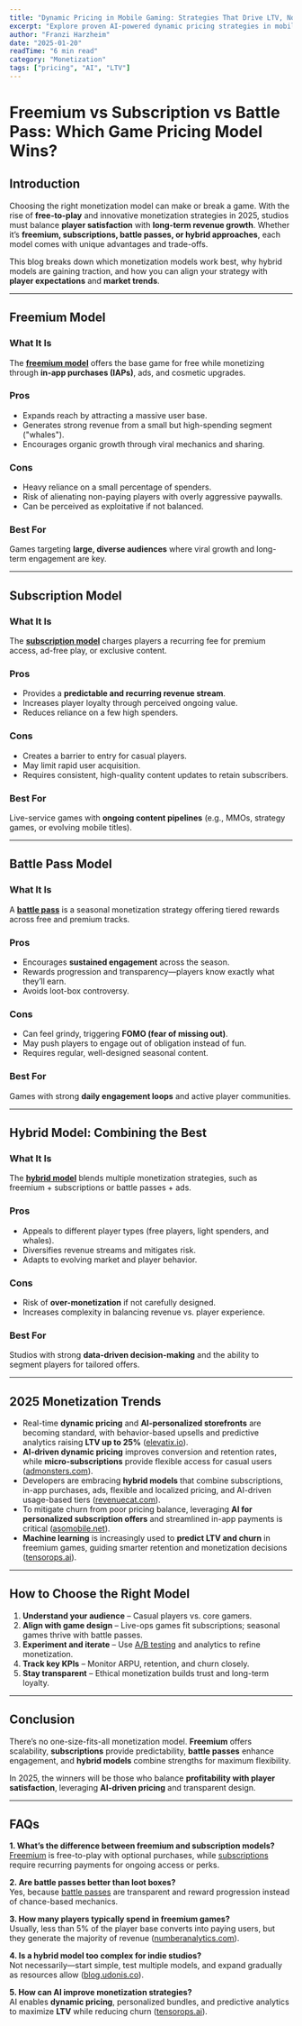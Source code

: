 ```yaml
---
title: "Dynamic Pricing in Mobile Gaming: Strategies That Drive LTV, Not Churn"
excerpt: "Explore proven AI-powered dynamic pricing strategies in mobile games that maximize **player lifetime value (LTV)** and minimize churn. Learn how platforms like **Kivo Games** enhance retention and revenue."
author: "Franzi Harzheim"
date: "2025-01-20"
readTime: "6 min read"
category: "Monetization"
tags: ["pricing", "AI", "LTV"]
---
```


# Freemium vs Subscription vs Battle Pass: Which Game Pricing Model Wins?

## Introduction
Choosing the right monetization model can make or break a game. With the rise of **free-to-play** and innovative monetization strategies in 2025, studios must balance **player satisfaction** with **long-term revenue growth**. Whether it’s **freemium, subscriptions, battle passes, or hybrid approaches**, each model comes with unique advantages and trade-offs.

This blog breaks down which monetization models work best, why hybrid models are gaining traction, and how you can align your strategy with **player expectations** and **market trends**.

---

## Freemium Model

### What It Is
The **[freemium model](https://en.wikipedia.org/wiki/Free-to-play?utm_source=chatgpt.com)** offers the base game for free while monetizing through **in-app purchases (IAPs)**, ads, and cosmetic upgrades.

### Pros
- Expands reach by attracting a massive user base.
- Generates strong revenue from a small but high-spending segment ("whales").
- Encourages organic growth through viral mechanics and sharing.

### Cons
- Heavy reliance on a small percentage of spenders.
- Risk of alienating non-paying players with overly aggressive paywalls.
- Can be perceived as exploitative if not balanced.

### Best For
Games targeting **large, diverse audiences** where viral growth and long-term engagement are key.

---

## Subscription Model

### What It Is
The **[subscription model](https://setupad.com/blog/game-monetization-models/?utm_source=chatgpt.com)** charges players a recurring fee for premium access, ad-free play, or exclusive content.

### Pros
- Provides a **predictable and recurring revenue stream**.
- Increases player loyalty through perceived ongoing value.
- Reduces reliance on a few high spenders.

### Cons
- Creates a barrier to entry for casual players.
- May limit rapid user acquisition.
- Requires consistent, high-quality content updates to retain subscribers.

### Best For
Live-service games with **ongoing content pipelines** (e.g., MMOs, strategy games, or evolving mobile titles).

---

## Battle Pass Model

### What It Is
A **[battle pass](https://en.wikipedia.org/wiki/Battle_pass?utm_source=chatgpt.com)** is a seasonal monetization strategy offering tiered rewards across free and premium tracks.

### Pros
- Encourages **sustained engagement** across the season.
- Rewards progression and transparency—players know exactly what they’ll earn.
- Avoids loot-box controversy.

### Cons
- Can feel grindy, triggering **FOMO (fear of missing out)**.
- May push players to engage out of obligation instead of fun.
- Requires regular, well-designed seasonal content.

### Best For
Games with strong **daily engagement loops** and active player communities.

---

## Hybrid Model: Combining the Best

### What It Is
The **[hybrid model](https://thegamemarketer.com/insight-posts/what-is-a-game-monetisation-model?utm_source=chatgpt.com)** blends multiple monetization strategies, such as freemium + subscriptions or battle passes + ads.

### Pros
- Appeals to different player types (free players, light spenders, and whales).
- Diversifies revenue streams and mitigates risk.
- Adapts to evolving market and player behavior.

### Cons
- Risk of **over-monetization** if not carefully designed.
- Increases complexity in balancing revenue vs. player experience.

### Best For
Studios with strong **data-driven decision-making** and the ability to segment players for tailored offers.

---

## 2025 Monetization Trends
- Real-time **dynamic pricing** and **AI-personalized storefronts** are becoming standard, with behavior-based upsells and predictive analytics raising **LTV up to 25%** ([elevatix.io](https://www.elevatix.io/post/mobile-game-monetization-trends?utm_source=chatgpt.com)).
- **AI-driven dynamic pricing** improves conversion and retention rates, while **micro-subscriptions** provide flexible access for casual users ([admonsters.com](https://www.admonsters.com/top-5-mobile-monetization-trends-for-2025/?utm_source=chatgpt.com)).
- Developers are embracing **hybrid models** that combine subscriptions, in-app purchases, ads, flexible and localized pricing, and AI-driven usage-based tiers ([revenuecat.com](https://www.revenuecat.com/blog/growth/2025-app-monetization-trends/?utm_source=chatgpt.com)).
- To mitigate churn from poor pricing balance, leveraging **AI for personalized subscription offers** and streamlined in-app payments is critical ([asomobile.net](https://asomobile.net/en/blog/mobile-app-market-2024-report/?utm_source=chatgpt.com)).
- **Machine learning** is increasingly used to **predict LTV and churn** in freemium games, guiding smarter retention and monetization decisions ([tensorops.ai](https://www.tensorops.ai/post/optimizing-user-acquisition?utm_source=chatgpt.com)).

---

## How to Choose the Right Model
1. **Understand your audience** – Casual players vs. core gamers.
2. **Align with game design** – Live-ops games fit subscriptions; seasonal games thrive with battle passes.
3. **Experiment and iterate** – Use [A/B testing](https://www.optimizely.com/optimization-glossary/ab-testing/?utm_source=chatgpt.com) and analytics to refine monetization.
4. **Track key KPIs** – Monitor ARPU, retention, and churn closely.
5. **Stay transparent** – Ethical monetization builds trust and long-term loyalty.

---

## Conclusion
There’s no one-size-fits-all monetization model. **Freemium** offers scalability, **subscriptions** provide predictability, **battle passes** enhance engagement, and **hybrid models** combine strengths for maximum flexibility. 

In 2025, the winners will be those who balance **profitability with player satisfaction**, leveraging **AI-driven pricing** and transparent design.

---

## FAQs
**1. What’s the difference between freemium and subscription models?**  
[Freemium](https://en.wikipedia.org/wiki/Free-to-play?utm_source=chatgpt.com) is free-to-play with optional purchases, while [subscriptions](https://setupad.com/blog/game-monetization-models/?utm_source=chatgpt.com) require recurring payments for ongoing access or perks.

**2. Are battle passes better than loot boxes?**  
Yes, because [battle passes](https://en.wikipedia.org/wiki/Battle_pass?utm_source=chatgpt.com) are transparent and reward progression instead of chance-based mechanics.

**3. How many players typically spend in freemium games?**  
Usually, less than 5% of the player base converts into paying users, but they generate the majority of revenue ([numberanalytics.com](https://www.numberanalytics.com/blog/game-revenue-models-101?utm_source=chatgpt.com)).

**4. Is a hybrid model too complex for indie studios?**  
Not necessarily—start simple, test multiple models, and expand gradually as resources allow ([blog.udonis.co](https://www.blog.udonis.co/mobile-marketing/mobile-games/mobile-game-monetization?utm_source=chatgpt.com)).

**5. How can AI improve monetization strategies?**  
AI enables **dynamic pricing**, personalized bundles, and predictive analytics to maximize **LTV** while reducing churn ([tensorops.ai](https://www.tensorops.ai/post/optimizing-user-acquisition?utm_source=chatgpt.com)).